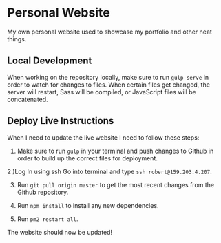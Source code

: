 # Personal Website
My own personal website used to showcase my portfolio and other neat things.

## Local Development
When working on the repository locally, make sure to run `gulp serve` in order to watch for changes to files. When certain files get changed, the server will restart, Sass will be compiled, or JavaScript files will be concatenated.

## Deploy Live Instructions
When I need to update the live website I need to follow these steps:

1) Make sure to run `gulp` in your terminal and push changes to Github in order to build up the correct files for deployment.

2 )Log In using ssh
Go into terminal and type `ssh robert@159.203.4.207`.

3) Run `git pull origin master` to get the most recent changes from the Github repository.

4) Run `npm install` to install any new dependencies.

5) Run `pm2 restart all`.

The website should now be updated!
